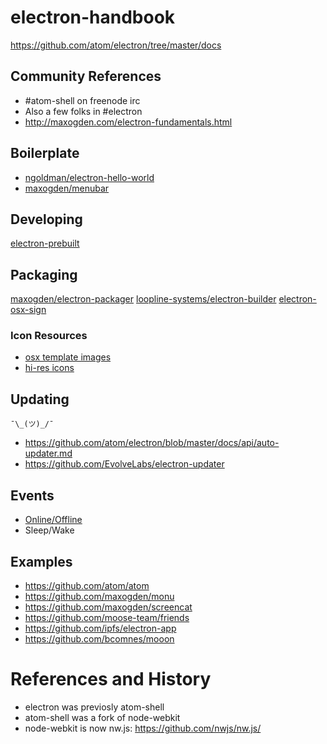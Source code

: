 # electron-handbook

https://github.com/atom/electron/tree/master/docs

## Community References

- #atom-shell on freenode irc
- Also a few folks in #electron
-  http://maxogden.com/electron-fundamentals.html

## Boilerplate

- [ngoldman/electron-hello-world](https://github.com/ngoldman/electron-hello-world)
- [maxogden/menubar](https://github.com/maxogden/menubar)

## Developing

[electron-prebuilt](https://github.com/mafintosh/electron-prebuilt)

## Packaging

[maxogden/electron-packager](https://github.com/maxogden/electron-packager)
[loopline-systems/electron-builder](https://github.com/loopline-systems/electron-builder)
[electron-osx-sign](https://www.npmjs.com/package/electron-osx-sign)

### Icon Resources

- [osx template images](https://developer.apple.com/library/mac/documentation/UserExperience/Conceptual/OSXHIGuidelines/ToolbarIcons.html)
- [hi-res icons](https://developer.apple.com/library/mac/documentation/GraphicsAnimation/Conceptual/HighResolutionOSX/Optimizing/Optimizing.html)

## Updating

`¯\_(ツ)_/¯`

- https://github.com/atom/electron/blob/master/docs/api/auto-updater.md
- https://github.com/EvolveLabs/electron-updater

## Events

- [Online/Offline](https://github.com/atom/electron/blob/master/docs/tutorial/online-offline-events.md)
- Sleep/Wake

## Examples

- https://github.com/atom/atom
- https://github.com/maxogden/monu
- https://github.com/maxogden/screencat
- https://github.com/moose-team/friends
- https://github.com/ipfs/electron-app
- https://github.com/bcomnes/mooon

# References and History

- electron was previosly atom-shell
- atom-shell was a fork of node-webkit
- node-webkit is now nw.js: https://github.com/nwjs/nw.js/
